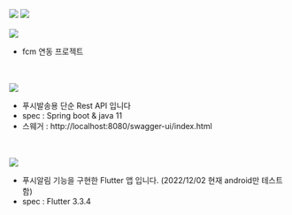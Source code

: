 <div align="left">
	<img src="https://img.shields.io/badge/SpringBoot-007396?style=flat&logo=SpringBoot&logoColor=#6DB33F" />
	<img src="https://img.shields.io/badge/Dart-E34F26?style=flat&logo=Flutter&logoColor=#02569B" /></div>
<br/>
<img src="https://capsule-render.vercel.app/api?type=soft&color=auto&height=100&section=header&text=FCM%20template&fontSize=50" />

- fcm 연동 프로젝트
<br/><br/><br/>
<img src="https://capsule-render.vercel.app/api?type=soft&color=auto&height=50&section=header&text=API%20폴더&fontSize=30" />

- 푸시발송용 단순 Rest API 입니다
- spec : Spring boot & java 11
- 스웨거 : http://localhost:8080/swagger-ui/index.html
<br/><br/><br/>
<img src="https://capsule-render.vercel.app/api?type=soft&color=auto&height=50&section=header&text=APP%20폴더&fontSize=30" />

- 푸시알림 기능을 구현한 Flutter 앱 입니다. (2022/12/02 현재 android만 테스트 함)
- spec : Flutter 3.3.4
<br/><br/><br/>
